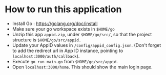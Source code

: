 # How to run this application
- Install Go : https://golang.org/doc/install
- Make sure your go workspace exists in `$HOME/go`
- Unzip this app `appid.zip`, under `$HOME/go/src/`, so that the project structure is `$HOME/go/src/appid.`
- Update your AppID values in `/config/appid_config.json`. (Don't forget to add the redirect url in App ID instance, pointing to `localhost:3000/auth/callback`).
- Execute `go run main.go` from `$HOME/go/src/appid`.
- Open `localhost:3000/home`. This should show the main login page.